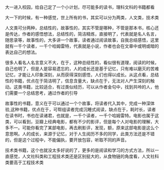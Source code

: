 大一进入校园，给自己定了一个小计划，尽可能多的读书，理科文科的书籍都看

大一下的时候，有一种感觉，世上所有的书，其实可以分为两类，人文类，技术类

人文类可分两种，总结性的，故事性的，其实不管是哪种，不管是那本书，核心还是传达，作者的感悟想法，总结性的，简洁精炼，直接明了，代表就是名人名言，随思录等，故事性的，大多讲一个故事，读者通过阅读故事，自我总结感悟，这里就有一千个读者，一千个哈姆雷特，代表就是小说，作者也会在文章中或明或暗的表达自己的想法。

很多人看名人名言意义不大，在于，这种总结性的，看似很有道理，阅读的时候，自己也明了，但是人是容易遗忘的，人的成长还是基于记忆，只有难以磨灭的苦难记忆，才能让人印象深刻，从而获得深刻感悟，人们也得以成长。从这点看，总结性的书籍，优点在于简洁明了，信息含量大，缺点在于，无法对人产生深刻的触动。这类书籍，比较适合，有过类似经历，可以从作者金句中，找到共呤的人，他们需要一个总结思考，通过作者的引导

故事性的书籍，意义在于可以通过一个个故事，将读者代入其中，完成一种深体验,这种书籍，优点在于，可帮组读者完成沉睡式阅读，缺点在于，耗时长，读者在读书时，书也在读诸君，也就是，一千个读者，一千个哈姆雷特。电影也属于这类，可以看到，豆瓣上经典电影，都有不少的影评，但是每个人对电影的理解，大多不一。可能你看完了某部电影，再去刷影评，发现，额，原来这部电影是这么个意思啊。人的成长，来源于记忆，对于人生阅历不多的同学，此类方法还是不错的，但是这个过程中，不能偏执，要开放包容，听取不同的声音。

技术类书籍，这个也就没太多好说的了，更多的是阅读和学习的方式方法，所以一直感觉，人文社科类和工程技术类还是区别挺大的，从食物链的角度看，人文社科类要高于工程技术类
